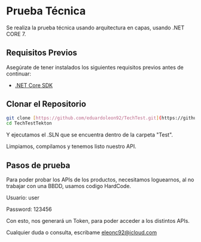# Prueba Técnica

Se realiza la prueba técnica usando arquitectura en capas, usando .NET CORE 7.

## Requisitos Previos

Asegúrate de tener instalados los siguientes requisitos previos antes de continuar:

- [.NET Core SDK](https://dotnet.microsoft.com/download)

## Clonar el Repositorio

```bash
git clone [https://github.com/eduardoleon92/TechTest.git](https://github.com/eduardoleon92/TechTestTekton.git)
cd TechTestTekton
```

Y ejecutamos el .SLN que se encuentra dentro de la carpeta "Test".

Limpiamos, compilamos y tenemos listo nuestro API.

## Pasos de prueba

Para poder probar los APIs de los productos, necesitamos loguearnos, al no trabajar con una BBDD, usamos codigo HardCode.

Usuario: user

Password: 123456

Con esto, nos generará un Token, para poder acceder a los distintos APIs.

Cualquier duda o consulta, escribame eleonc92@icloud.com
